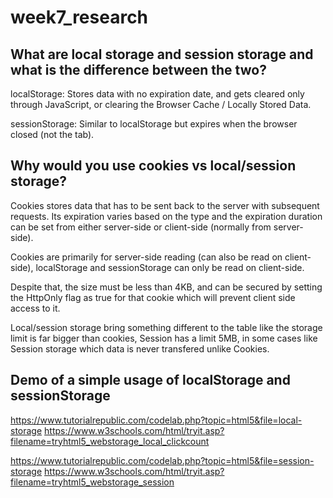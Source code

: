 # week7_research

## What are local storage and session storage and what is the difference between the two?

localStorage: Stores data with no expiration date, and gets cleared only through JavaScript, or clearing the Browser Cache / Locally Stored Data.

sessionStorage: Similar to localStorage but expires when the browser closed (not the tab).

## Why would you use cookies vs local/session storage?

Cookies stores data that has to be sent back to the server with subsequent requests. Its expiration varies based on the type and the expiration duration can be set from either server-side or client-side (normally from server-side).

Cookies are primarily for server-side reading (can also be read on client-side), localStorage and sessionStorage can only be read on client-side.

Despite that, the size must be less than 4KB, and can be secured by setting the HttpOnly flag as true for that cookie which will prevent client side access to it.

Local/session storage bring something different to the table like the storage limit is far bigger than cookies, Session has a limit 5MB, in some cases like Session storage which data is never transfered unlike Cookies.

## Demo of a simple usage of localStorage and sessionStorage

https://www.tutorialrepublic.com/codelab.php?topic=html5&file=local-storage
https://www.w3schools.com/html/tryit.asp?filename=tryhtml5_webstorage_local_clickcount

https://www.tutorialrepublic.com/codelab.php?topic=html5&file=session-storage
https://www.w3schools.com/html/tryit.asp?filename=tryhtml5_webstorage_session
